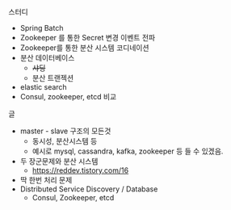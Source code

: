 
스터디
- Spring Batch
- Zookeeper 를 통한 Secret 변경 이벤트 전파 
- Zookeeper를 통한 분산 시스템 코디네이션
- 분산 데이터베이스
	- ~~샤딩~~
	- 분산 트랜젝션
- elastic search
- Consul, zookeeper, etcd 비교

글
- master - slave 구조의 모든것
	- 동시성, 분산시스템 등
	- 예시로 mysql, cassandra, kafka, zookeeper 등 들 수 있겠음.
- 두 장군문제와 분산 시스템
	- https://reddev.tistory.com/16
- 딱 한번 처리 문제
- Distributed Service Discovery / Database
	- Consul, Zookeeper, etcd
